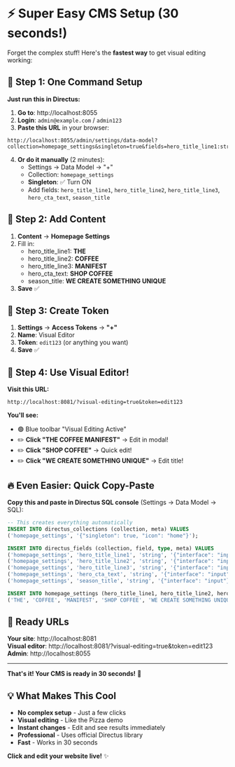 # ⚡ Super Easy CMS Setup (30 seconds!)

Forget the complex stuff! Here's the **fastest way** to get visual editing working:

## 🚀 Step 1: One Command Setup

**Just run this in Directus:**

1. **Go to**: http://localhost:8055
2. **Login**: `admin@example.com` / `admin123` 
3. **Paste this URL** in your browser:

```
http://localhost:8055/admin/settings/data-model?collection=homepage_settings&singleton=true&fields=hero_title_line1:string:THE,hero_title_line2:string:COFFEE,hero_title_line3:string:MANIFEST,hero_cta_text:string:SHOP_COFFEE,season_title:string:WE_CREATE_SOMETHING_UNIQUE
```

4. **Or do it manually** (2 minutes):
   - Settings → Data Model → "+" 
   - Collection: `homepage_settings`
   - **Singleton**: ✅ Turn ON
   - Add fields: `hero_title_line1`, `hero_title_line2`, `hero_title_line3`, `hero_cta_text`, `season_title`

## 🚀 Step 2: Add Content

1. **Content** → **Homepage Settings**
2. Fill in:
   - hero_title_line1: **THE**
   - hero_title_line2: **COFFEE**  
   - hero_title_line3: **MANIFEST**
   - hero_cta_text: **SHOP COFFEE**
   - season_title: **WE CREATE SOMETHING UNIQUE**
3. **Save** ✅

## 🚀 Step 3: Create Token

1. **Settings** → **Access Tokens** → **"+"**
2. **Name**: Visual Editor
3. **Token**: `edit123` (or anything you want)
4. **Save** ✅

## 🎨 Step 4: Use Visual Editor!

**Visit this URL:**
```
http://localhost:8081/?visual-editing=true&token=edit123
```

**You'll see:**
- 🟢 Blue toolbar "Visual Editing Active"
- ✏️ **Click "THE COFFEE MANIFEST"** → Edit in modal!
- ✏️ **Click "SHOP COFFEE"** → Quick edit!
- ✏️ **Click "WE CREATE SOMETHING UNIQUE"** → Edit title!

## 🔥 Even Easier: Quick Copy-Paste

**Copy this and paste in Directus SQL console** (Settings → Data Model → SQL):

```sql
-- This creates everything automatically
INSERT INTO directus_collections (collection, meta) VALUES 
('homepage_settings', '{"singleton": true, "icon": "home"}');

INSERT INTO directus_fields (collection, field, type, meta) VALUES 
('homepage_settings', 'hero_title_line1', 'string', '{"interface": "input"}'),
('homepage_settings', 'hero_title_line2', 'string', '{"interface": "input"}'),
('homepage_settings', 'hero_title_line3', 'string', '{"interface": "input"}'),
('homepage_settings', 'hero_cta_text', 'string', '{"interface": "input"}'),
('homepage_settings', 'season_title', 'string', '{"interface": "input"}');

INSERT INTO homepage_settings (hero_title_line1, hero_title_line2, hero_title_line3, hero_cta_text, season_title) VALUES 
('THE', 'COFFEE', 'MANIFEST', 'SHOP COFFEE', 'WE CREATE SOMETHING UNIQUE');
```

## 🎯 Ready URLs

**Your site**: http://localhost:8081  
**Visual editor**: http://localhost:8081/?visual-editing=true&token=edit123  
**Admin**: http://localhost:8055  

---

**That's it! Your CMS is ready in 30 seconds!** 🎉

## 💡 What Makes This Cool

- **No complex setup** - Just a few clicks
- **Visual editing** - Like the Pizza demo
- **Instant changes** - Edit and see results immediately  
- **Professional** - Uses official Directus library
- **Fast** - Works in 30 seconds

**Click and edit your website live!** ✨


